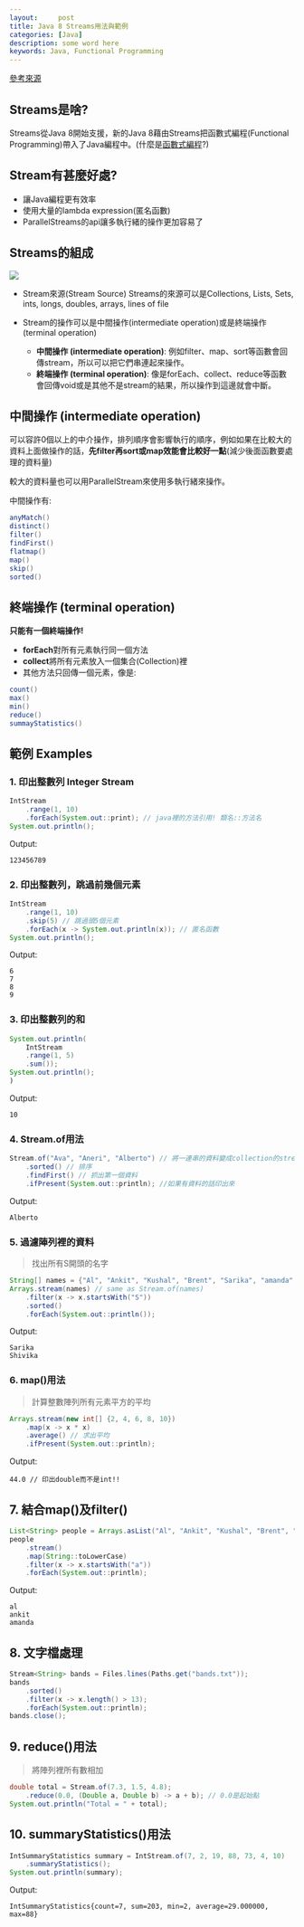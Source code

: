 ```yaml
---
layout:     post
title: Java 8 Streams用法與範例
categories: [Java]
description: some word here
keywords: Java, Functional Programming
---
```

[參考來源](https://www.youtube.com/watch?v=t1-YZ6bF-g0)
## Streams是啥?
Streams從Java 8開始支援，新的Java 8藉由Streams把函數式編程(Functional Programming)帶入了Java編程中。(什麼是[函數式編程](https://zh.wikipedia.org/zh-tw/%E5%87%BD%E6%95%B0%E5%BC%8F%E7%BC%96%E7%A8%8B)?)

## Stream有甚麼好處?
* 讓Java編程更有效率
* 使用大量的lambda expression(匿名函數)
* ParallelStreams的api讓多執行緒的操作更加容易了

## Streams的組成
![](https://i.imgur.com/p8Bre1U.jpg)
* Stream來源(Stream Source)
  Streams的來源可以是Collections, Lists, Sets, ints, longs, doubles, arrays, lines of file

* Stream的操作可以是中間操作(intermediate operation)或是終端操作(terminal operation)
  - **中間操作 (intermediate operation)**: 例如filter、map、sort等函數會回傳stream，所以可以把它們串連起來操作。
  - **終端操作 (terminal operation)**: 像是forEach、collect、reduce等函數會回傳void或是其他不是stream的結果，所以操作到這邊就會中斷。

## 中間操作 (intermediate operation)
可以容許0個以上的中介操作，排列順序會影響執行的順序，例如如果在比較大的資料上面做操作的話，**先filter再sort或map效能會比較好一點**(減少後面函數要處理的資料量)

較大的資料量也可以用ParallelStream來使用多執行緒來操作。

中間操作有:
```java
anyMatch()
distinct()
filter()
findFirst()
flatmap()
map()
skip()
sorted()
```

## 終端操作 (terminal operation)
**只能有一個終端操作!**
* **forEach**對所有元素執行同一個方法
* **collect**將所有元素放入一個集合(Collection)裡
* 其他方法只回傳一個元素，像是:

```java
count()
max()
min()
reduce()
summayStatistics()
```

## 範例 Examples
### 1. 印出整數列 Integer Stream
```java
IntStream
    .range(1, 10)
    .forEach(System.out::print); // java裡的方法引用! 類名::方法名
System.out.println();
```
Output:
```
123456789
```

### 2. 印出整數列，跳過前幾個元素

```java
IntStream
    .range(1, 10)
    .skip(5) // 跳過頭5個元素
    .forEach(x -> System.out.println(x)); // 匿名函數
System.out.println();
```
Output:
```
6
7
8
9
```

### 3. 印出整數列的和

```java
System.out.println(
    IntStream
    .range(1, 5)
    .sum());
System.out.println();
)
```
Output:
```
10
```

### 4. Stream.of用法
```java
Stream.of("Ava", "Aneri", "Alberto") // 將一連串的資料變成collection的stream
    .sorted() // 排序
    .findFirst() // 抓出第一個資料
    .ifPresent(System.out::println); //如果有資料的話印出來
```
Output:
```
Alberto
```

### 5. 過濾陣列裡的資料
> 找出所有S開頭的名字
```java
String[] names = {"Al", "Ankit", "Kushal", "Brent", "Sarika", "amanda", "Hans", "Shivika"};
Arrays.stream(names) // same as Stream.of(names)
    .filter(x -> x.startsWith("S"))
    .sorted()
    .forEach(System.out::println());
```
Output:
```
Sarika
Shivika
```

### 6. map()用法
> 計算整數陣列所有元素平方的平均

```java
Arrays.stream(new int[] {2, 4, 6, 8, 10})
    .map(x -> x * x)
    .average() // 求出平均
    .ifPresent(System.out::println);
```
Output:
```
44.0 // 印出double而不是int!!
```

## 7. 結合map()及filter()
```java
List<String> people = Arrays.asList("Al", "Ankit", "Kushal", "Brent", "Sarika", "amanda", "Hans", "Shivika");
people
    .stream()
    .map(String::toLowerCase)
    .filter(x -> x.startsWith("a"))
    .forEach(System.out::println);
```
Output:
```
al
ankit
amanda
```

## 8. 文字檔處理
```java
Stream<String> bands = Files.lines(Paths.get("bands.txt"));
bands
    .sorted()
    .filter(x -> x.length() > 13);
    .forEach(System.out::println);
bands.close();
```

## 9. reduce()用法
> 將陣列裡所有數相加

```java
double total = Stream.of(7.3, 1.5, 4.8);
    .reduce(0.0, (Double a, Double b) -> a + b); // 0.0是起始點
System.out.println("Total = " + total);
```

## 10. summaryStatistics()用法
```java
IntSummaryStatistics summary = IntStream.of(7, 2, 19, 88, 73, 4, 10)
    .summaryStatistics();
System.out.println(summary);
```
Output:
```
IntSummaryStatistics{count=7, sum=203, min=2, average=29.000000, max=88}
```